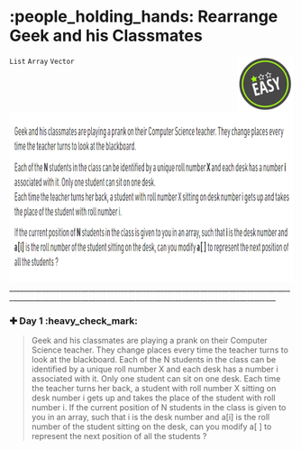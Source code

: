 
<h1>:people_holding_hands: Rearrange Geek and his Classmates</h1><img align='right' src="https://github.com/guru-shreyansh/GeeksforGeeks-30-Days-of-Code/blob/main/!DOC!/Easy%231.png" width="100">

`List`
`Array`
`Vector`


<img align='centre' src="https://github.com/guru-shreyansh/GeeksforGeeks-30-Days-of-Code/blob/main/!DOC!/D01.png" height="300">
________________________________________________________________________________________________________________________________________________________
<h3>✚ Day 1 :heavy_check_mark:</h3>
<blockquote>Geek and his classmates are playing a prank on their Computer Science teacher. They change places every time the teacher turns to look at the blackboard.
Each of the N students in the class can be identified by a unique roll number X and each desk has a number i associated with it. Only one student can sit on one desk. 
Each time the teacher turns her back, a student with roll number X sitting on desk number i gets up and takes the place of the student with roll number i.
If the current position of N students in the class is given to you in an array, such that i is the desk number and a[i] is the roll number of the student sitting on the desk, can you modify a[ ] to represent the next position of all the students ?</blockquote>
